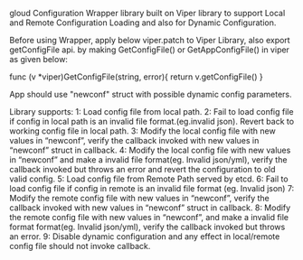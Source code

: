 gloud Configuration Wrapper library built on Viper library to support Local and Remote Configuration Loading and also for Dynamic Configuration.

Before using Wrapper, apply below viper.patch to Viper Library, also export getConfigFile api. by making GetConfigFile() or GetAppConfigFile() in viper as given below:

func (v *viper)GetConfigFile(string, error){
        return v.getConfigFile()
}

App should use "newconf" struct with possible dynamic config parameters. 

Library supports:
1: Load config file from local path.
2: Fail to load config file if config in local path is an invalid file format.(eg.invalid json). Revert back to working config file in local path.
3: Modify the local config file with new values in “newconf”, verify the callback invoked with new values in “newconf” struct in callback.
4: Modify the local config file with new values in “newconf” and make a invalid file format(eg. Invalid json/yml), 
        verify the callback invoked but throws an error and revert the configuration to old valid config.
5: Load config file from Remote Path served by etcd.
6: Fail to load config file if config in remote is an invalid file format (eg. Invalid json)
7: Modify the remote config file with new values in “newconf”, verify the callback invoked with new values in “newconf” struct in callback.
8: Modify the remote config file with new values in “newconf”, and make a invalid file format format(eg. Invalid json/yml), 
        verify the callback invoked but throws an error.
9: Disable dynamic configuration and any effect in local/remote config file should not invoke callback.


